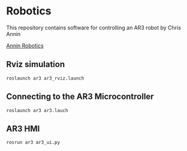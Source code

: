 # Robotics
This repository contains software for controlling an AR3 robot by Chris Annin

[Annin Robotics](https://anninrobotics.com/)

## Rviz simulation
```
roslaunch ar3 ar3_rviz.launch
```

## Connecting to the AR3 Microcontroller
```
roslaunch ar3 ar3.lauch
```

## AR3 HMI
```
rosrun ar3 ar3_ui.py
```